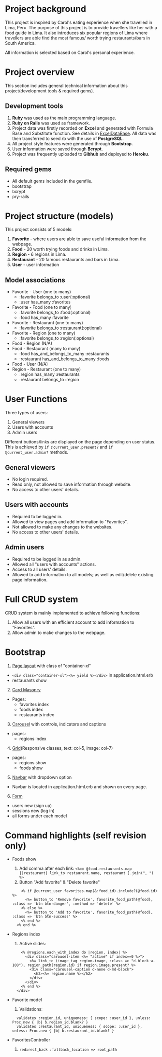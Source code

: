 # Project background
This project is inspired by Carol's eating experience when she travelled in Lima, Peru. The purpose of this project is to provide travellers like her with a food guide in Lima. It also introduces six popular regions of Lima where travellers are able find the most famous/ worth trying restaurants/bars in South America.

All information is selected based on Carol's personal experience.


# Project overview
This section includes general technical information about this project(development tools & required gems).

## Development tools
1. **Ruby** was used as the main programming language.
2. **Ruby on Rails** was used as framework.
3. Project data was firstly recorded on **Excel** and generated with Formula Base and Substitute function. See details in [ExcelDataBase](https://docs.google.com/spreadsheets/d/1eRlrBZuWSP92W52RZNt6JA0s6oUPhEsg8-NL7GkN6fI/edit?usp=sharing). All data was then transferred to seed.rb with the use of **PostgreSQL**.
4. All project style features were generated through **Bootstrap**.
5. User information were saved through **Bcrypt**.
6. Project was frequently uploaded to **Gibhub** and deployed to **Heroku**.

## Required gems
* All default gems included in the gemfile.
* bootstrap
* bcrypt
* pry-rails


# Project structure (models)
This project consists of 5 models:
1. **Favorite** - where users are able to save useful information from the webpage.
2. **Food** - 20 worth trying foods and drinks in Lima.
3. **Region** - 6 regions in Lima.
4. **Restaurant** - 20 famous restaurants and bars in Lima.
5. **User** - user information

## Model associations
* Favorite - User (one to many)
  * :favorite belongs_to :user(:optional)
  * :user has_many :favorites
* Favorite - Food (one to many)
  * :favorite belongs_to :food(:optional)
  * :food has_many :favorite
* Favorite - Restaurant (one to many)
  * :favorite belongs_to :restaurant(:optional)
* Favorite - Region (one to many)
  * :favorite belongs_to :region(:optional)
* Food - Region (N/A)
* Food - Restaurant (many to many)
  * :food has_and_belongs_to_many :restaurants
  * :restaurant has_and_belongs_to_many :foods
* Food - User (N/A)
* Region - Restaurant (one to many)
  * :region has_many :restaurants
  * :restaurant belongs_to :region


# User Functions
Three types of users:
1. General viewers
2. Users with accounts
3. Admin users

Different buttons/links are displayed on the page depending on user status. This is achieved by `if @current_user.present?` and `if @current_user.admin?` methods.

## General viewers
* No login required.
* Read only, not allowed to save information through website.
* No access to other users' details.

## Users with accounts
* Required to be logged in.
* Allowed to view pages and add information to "Favorites".
* Not allowed to make any changes to the websites.
* No access to other users' details.

## Admin users
* Required to be logged in as admin.
* Allowed all "users with accounts" actions.
* Access to all users' details.
* Allowed to add information to all models; as well as edit/delete existing page information.

# Full CRUD system
CRUD system is mainly implemented to achieve following functions:
1. Allow all users with an efficient account to add information to "Favorites".
2. Allow admin to make changes to the webpage.


# Bootstrap
1. [Page layout](https://getbootstrap.com/docs/4.5/layout/overview/) with class of "container-xl"
  * `<div class="container-xl"><%= yield %></div>` in application.html.erb
  * restaurants show
2. [Card Masonry](https://getbootstrap.com/docs/4.5/components/card/)
  * Pages:
    * favorites index
    * foods index
    * restaurants index
3. [Carousel](https://getbootstrap.com/docs/4.5/components/carousel/) with controls, indicators and captions
  * pages:
    * regions index
4. [Grid](https://getbootstrap.com/docs/4.5/layout/grid/)(Responsive classes, text: col-5, image: col-7)
  * pages:
    * regions show
    * foods show
5. [Navbar](https://getbootstrap.com/docs/4.5/components/navbar/) with dropdown option
  * Navbar is located in application.html.erb and shown on every page.
6. [Form](https://getbootstrap.com/docs/4.5/components/forms/)
  * users new (sign up)
  * sessions new (log in)
  * all forms under each model


# Command highlights (self revision only)
* Foods show
  1. Add comma after each link:
  `<%== @food.restaurants.map {|restaurant| link_to restaurant.name, restaurant }.join(", ") %>`
  2. Button "Add favorite" & "Delete favorite"
  ```<% if @current_user.present? %>
      <% if @current_user.favorites.map(&:food_id).include?(@food.id) %>
        <%= button_to 'Remove favorite', favorite_food_path(@food), :class => 'btn btn-danger', :method => 'delete' %>
      <% else %>
        <%= button_to 'Add to favorite', favorite_food_path(@food), :class => 'btn btn-success' %>
      <% end %>
    <% end %>
  ```

* Regions index
  1. Active slides:
  ```<div class="carousel-inner">
      <% @regions.each_with_index do |region, index| %>
        <div class="carousel-item <%= "active" if index==0 %>">
          <%= link_to (image_tag region.image, :class => "d-block w-100"), region_path(region.id) if region.image.present? %>
          <div class="carousel-caption d-none d-md-block">
            <h2><%= region.name %></h2>
          </div>
        </div>
      <% end %>
    </div>
  ```

* Favorite model
  1. Validations:
  ```validates :food_id, uniqueness: { scope: :user_id }, unless: Proc.new { |b| b.food_id.blank? }
    validates :region_id, uniqueness: { scope: :user_id }, unless: Proc.new { |b| b.region_id.blank? }
    validates :restaurant_id, uniqueness: { scope: :user_id }, unless: Proc.new { |b| b.restaurant_id.blank? }
  ```
* FavoritesController
  1. `redirect_back :fallback_location => root_path`
  
